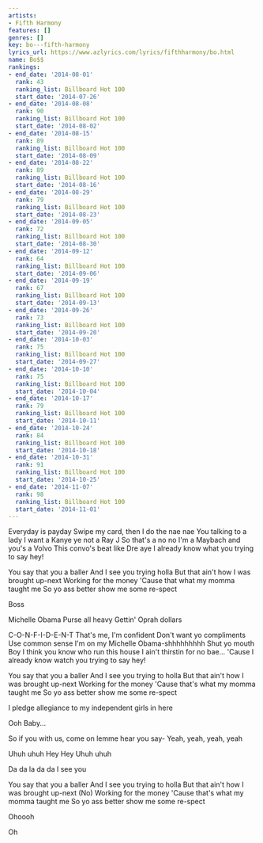 ```yaml
---
artists:
- Fifth Harmony
features: []
genres: []
key: bo---fifth-harmony
lyrics_url: https://www.azlyrics.com/lyrics/fifthharmony/bo.html
name: Bo$$
rankings:
- end_date: '2014-08-01'
  rank: 43
  ranking_list: Billboard Hot 100
  start_date: '2014-07-26'
- end_date: '2014-08-08'
  rank: 90
  ranking_list: Billboard Hot 100
  start_date: '2014-08-02'
- end_date: '2014-08-15'
  rank: 89
  ranking_list: Billboard Hot 100
  start_date: '2014-08-09'
- end_date: '2014-08-22'
  rank: 89
  ranking_list: Billboard Hot 100
  start_date: '2014-08-16'
- end_date: '2014-08-29'
  rank: 79
  ranking_list: Billboard Hot 100
  start_date: '2014-08-23'
- end_date: '2014-09-05'
  rank: 72
  ranking_list: Billboard Hot 100
  start_date: '2014-08-30'
- end_date: '2014-09-12'
  rank: 64
  ranking_list: Billboard Hot 100
  start_date: '2014-09-06'
- end_date: '2014-09-19'
  rank: 67
  ranking_list: Billboard Hot 100
  start_date: '2014-09-13'
- end_date: '2014-09-26'
  rank: 73
  ranking_list: Billboard Hot 100
  start_date: '2014-09-20'
- end_date: '2014-10-03'
  rank: 75
  ranking_list: Billboard Hot 100
  start_date: '2014-09-27'
- end_date: '2014-10-10'
  rank: 75
  ranking_list: Billboard Hot 100
  start_date: '2014-10-04'
- end_date: '2014-10-17'
  rank: 79
  ranking_list: Billboard Hot 100
  start_date: '2014-10-11'
- end_date: '2014-10-24'
  rank: 84
  ranking_list: Billboard Hot 100
  start_date: '2014-10-18'
- end_date: '2014-10-31'
  rank: 91
  ranking_list: Billboard Hot 100
  start_date: '2014-10-25'
- end_date: '2014-11-07'
  rank: 98
  ranking_list: Billboard Hot 100
  start_date: '2014-11-01'
---
```



Everyday is payday
Swipe my card, then I do the nae nae
You talking to a lady
I want a Kanye ye not a Ray J
So that's a no no
I'm a Maybach and you's a Volvo
This convo's beat like Dre aye
I already know what you trying to say hey!


You say that you a baller
And I see you trying holla
But that ain't how I was brought up-next
Working for the money
'Cause that what my momma taught me
So yo ass better show me some re-spect



Boss

Michelle Obama
Purse all heavy
Gettin' Oprah dollars


C-O-N-F-I-D-E-N-T
That's me, I'm confident
Don't want yo compliments
Use common sense
I'm on my Michelle Obama-shhhhhhhhh
Shut yo mouth
Boy I think you know who run this house
I ain't thirstin for no bae...
'Cause I already know watch you trying to say hey!


You say that you a baller
And I see you trying to holla
But that ain't how I was brought up-next
Working for the money
'Cause that's what my momma taught me
So yo ass better show me some re-spect




I pledge allegiance to my independent girls in here

Ooh Baby...

So if you with us, come on lemme hear you say-
Yeah, yeah, yeah, yeah


Uhuh uhuh
Hey Hey
Uhuh uhuh


Da da la da da
I see you


You say that you a baller
And I see you trying to holla
But that ain't how I was brought up-next (No)
Working for the money
'Cause that's what my momma taught me
So yo ass better show me some re-spect



Ohoooh

Oh



